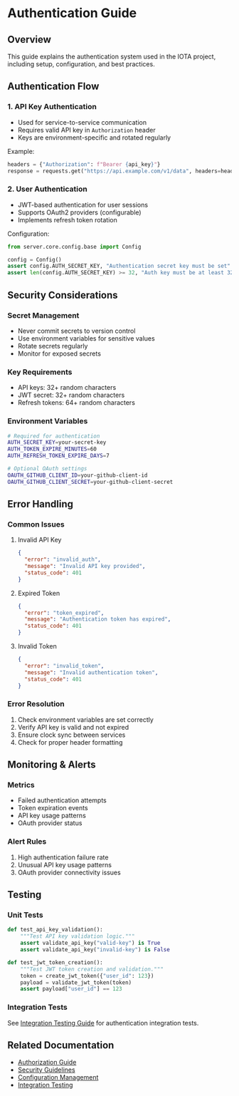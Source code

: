 # Authentication Guide

## Overview
This guide explains the authentication system used in the IOTA project, including setup, configuration, and best practices.

## Authentication Flow

### 1. API Key Authentication
- Used for service-to-service communication
- Requires valid API key in `Authorization` header
- Keys are environment-specific and rotated regularly

Example:
```python
headers = {"Authorization": f"Bearer {api_key}"}
response = requests.get("https://api.example.com/v1/data", headers=headers)
```

### 2. User Authentication
- JWT-based authentication for user sessions
- Supports OAuth2 providers (configurable)
- Implements refresh token rotation

Configuration:
```python
from server.core.config.base import Config

config = Config()
assert config.AUTH_SECRET_KEY, "Authentication secret key must be set"
assert len(config.AUTH_SECRET_KEY) >= 32, "Auth key must be at least 32 characters"
```

## Security Considerations

### Secret Management
- Never commit secrets to version control
- Use environment variables for sensitive values
- Rotate secrets regularly
- Monitor for exposed secrets

### Key Requirements
- API keys: 32+ random characters
- JWT secret: 32+ random characters
- Refresh tokens: 64+ random characters

### Environment Variables
```bash
# Required for authentication
AUTH_SECRET_KEY=your-secret-key
AUTH_TOKEN_EXPIRE_MINUTES=60
AUTH_REFRESH_TOKEN_EXPIRE_DAYS=7

# Optional OAuth settings
OAUTH_GITHUB_CLIENT_ID=your-github-client-id
OAUTH_GITHUB_CLIENT_SECRET=your-github-client-secret
```

## Error Handling

### Common Issues
1. Invalid API Key
   ```json
   {
     "error": "invalid_auth",
     "message": "Invalid API key provided",
     "status_code": 401
   }
   ```

2. Expired Token
   ```json
   {
     "error": "token_expired",
     "message": "Authentication token has expired",
     "status_code": 401
   }
   ```

3. Invalid Token
   ```json
   {
     "error": "invalid_token",
     "message": "Invalid authentication token",
     "status_code": 401
   }
   ```

### Error Resolution
1. Check environment variables are set correctly
2. Verify API key is valid and not expired
3. Ensure clock sync between services
4. Check for proper header formatting

## Monitoring & Alerts

### Metrics
- Failed authentication attempts
- Token expiration events
- API key usage patterns
- OAuth provider status

### Alert Rules
1. High authentication failure rate
2. Unusual API key usage patterns
3. OAuth provider connectivity issues

## Testing

### Unit Tests
```python
def test_api_key_validation():
    """Test API key validation logic."""
    assert validate_api_key("valid-key") is True
    assert validate_api_key("invalid-key") is False

def test_jwt_token_creation():
    """Test JWT token creation and validation."""
    token = create_jwt_token({"user_id": 123})
    payload = validate_jwt_token(token)
    assert payload["user_id"] == 123
```

### Integration Tests
See [Integration Testing Guide](/Users/allan/Projects/iota/docs/../tests/integration/README.md) for authentication integration tests.

## Related Documentation
- [Authorization Guide](/Users/allan/Projects/iota/docs/authorization.md)
- [Security Guidelines](/Users/allan/Projects/iota/docs/../tests/scripts/SECURITY.md)
- [Configuration Management](/Users/allan/Projects/iota/docs/adr/0001-configuration-management.md)
- [Integration Testing](/Users/allan/Projects/iota/docs/../tests/integration/README.md)

